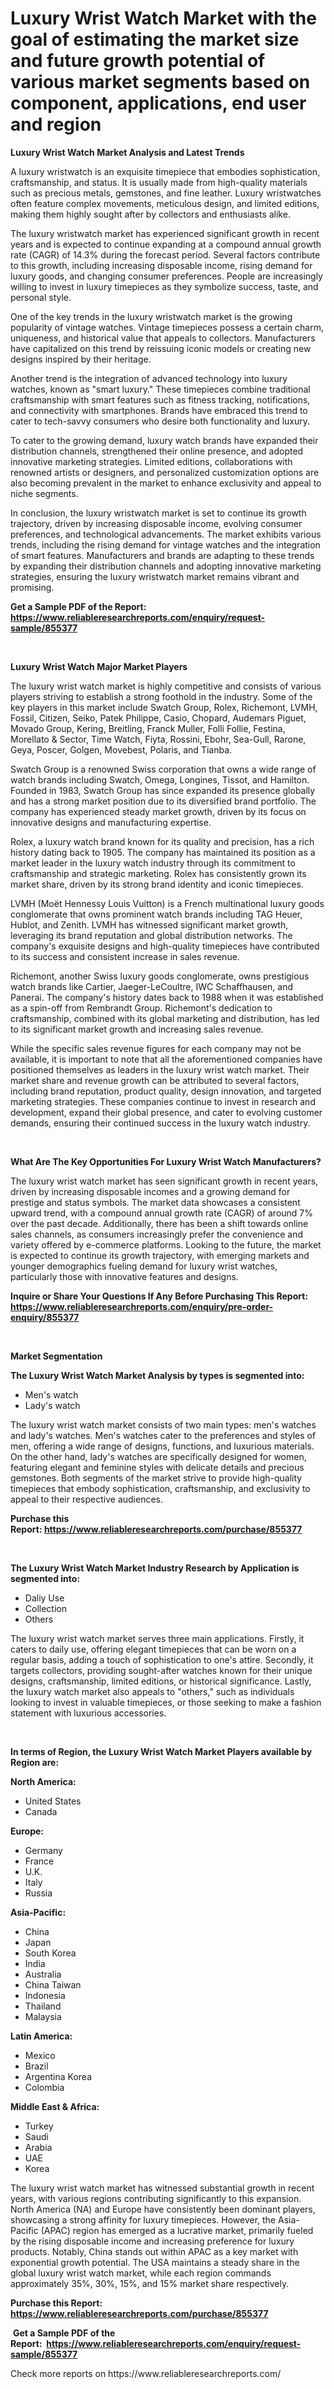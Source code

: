 <p><h1>Luxury Wrist Watch Market with the goal of estimating the market size and future growth potential of various market segments based on component, applications, end user and region</h1></p><p><strong>Luxury Wrist Watch Market Analysis and Latest Trends</strong></p>
<p><p>A luxury wristwatch is an exquisite timepiece that embodies sophistication, craftsmanship, and status. It is usually made from high-quality materials such as precious metals, gemstones, and fine leather. Luxury wristwatches often feature complex movements, meticulous design, and limited editions, making them highly sought after by collectors and enthusiasts alike.</p><p>The luxury wristwatch market has experienced significant growth in recent years and is expected to continue expanding at a compound annual growth rate (CAGR) of 14.3% during the forecast period. Several factors contribute to this growth, including increasing disposable income, rising demand for luxury goods, and changing consumer preferences. People are increasingly willing to invest in luxury timepieces as they symbolize success, taste, and personal style.</p><p>One of the key trends in the luxury wristwatch market is the growing popularity of vintage watches. Vintage timepieces possess a certain charm, uniqueness, and historical value that appeals to collectors. Manufacturers have capitalized on this trend by reissuing iconic models or creating new designs inspired by their heritage.</p><p>Another trend is the integration of advanced technology into luxury watches, known as "smart luxury." These timepieces combine traditional craftsmanship with smart features such as fitness tracking, notifications, and connectivity with smartphones. Brands have embraced this trend to cater to tech-savvy consumers who desire both functionality and luxury.</p><p>To cater to the growing demand, luxury watch brands have expanded their distribution channels, strengthened their online presence, and adopted innovative marketing strategies. Limited editions, collaborations with renowned artists or designers, and personalized customization options are also becoming prevalent in the market to enhance exclusivity and appeal to niche segments.</p><p>In conclusion, the luxury wristwatch market is set to continue its growth trajectory, driven by increasing disposable income, evolving consumer preferences, and technological advancements. The market exhibits various trends, including the rising demand for vintage watches and the integration of smart features. Manufacturers and brands are adapting to these trends by expanding their distribution channels and adopting innovative marketing strategies, ensuring the luxury wristwatch market remains vibrant and promising.</p></p>
<p><strong>Get a Sample PDF of the Report:&nbsp; <a href="https://www.reliableresearchreports.com/enquiry/request-sample/855377">https://www.reliableresearchreports.com/enquiry/request-sample/855377</a></strong></p>
<p>&nbsp;</p>
<p><strong>Luxury Wrist Watch Major Market Players</strong></p>
<p><p>The luxury wrist watch market is highly competitive and consists of various players striving to establish a strong foothold in the industry. Some of the key players in this market include Swatch Group, Rolex, Richemont, LVMH, Fossil, Citizen, Seiko, Patek Philippe, Casio, Chopard, Audemars Piguet, Movado Group, Kering, Breitling, Franck Muller, Folli Follie, Festina, Morellato & Sector, Time Watch, Fiyta, Rossini, Ebohr, Sea-Gull, Rarone, Geya, Poscer, Golgen, Movebest, Polaris, and Tianba.</p><p>Swatch Group is a renowned Swiss corporation that owns a wide range of watch brands including Swatch, Omega, Longines, Tissot, and Hamilton. Founded in 1983, Swatch Group has since expanded its presence globally and has a strong market position due to its diversified brand portfolio. The company has experienced steady market growth, driven by its focus on innovative designs and manufacturing expertise.</p><p>Rolex, a luxury watch brand known for its quality and precision, has a rich history dating back to 1905. The company has maintained its position as a market leader in the luxury watch industry through its commitment to craftsmanship and strategic marketing. Rolex has consistently grown its market share, driven by its strong brand identity and iconic timepieces.</p><p>LVMH (Moët Hennessy Louis Vuitton) is a French multinational luxury goods conglomerate that owns prominent watch brands including TAG Heuer, Hublot, and Zenith. LVMH has witnessed significant market growth, leveraging its brand reputation and global distribution networks. The company's exquisite designs and high-quality timepieces have contributed to its success and consistent increase in sales revenue.</p><p>Richemont, another Swiss luxury goods conglomerate, owns prestigious watch brands like Cartier, Jaeger-LeCoultre, IWC Schaffhausen, and Panerai. The company's history dates back to 1988 when it was established as a spin-off from Rembrandt Group. Richemont's dedication to craftsmanship, combined with its global marketing and distribution, has led to its significant market growth and increasing sales revenue.</p><p>While the specific sales revenue figures for each company may not be available, it is important to note that all the aforementioned companies have positioned themselves as leaders in the luxury wrist watch market. Their market share and revenue growth can be attributed to several factors, including brand reputation, product quality, design innovation, and targeted marketing strategies. These companies continue to invest in research and development, expand their global presence, and cater to evolving customer demands, ensuring their continued success in the luxury watch industry.</p></p>
<p>&nbsp;</p>
<p><strong>What Are The Key Opportunities For Luxury Wrist Watch Manufacturers?</strong></p>
<p><p>The luxury wrist watch market has seen significant growth in recent years, driven by increasing disposable incomes and a growing demand for prestige and status symbols. The market data showcases a consistent upward trend, with a compound annual growth rate (CAGR) of around 7% over the past decade. Additionally, there has been a shift towards online sales channels, as consumers increasingly prefer the convenience and variety offered by e-commerce platforms. Looking to the future, the market is expected to continue its growth trajectory, with emerging markets and younger demographics fueling demand for luxury wrist watches, particularly those with innovative features and designs.</p></p>
<p><strong>Inquire or Share Your Questions If Any Before Purchasing This Report: <a href="https://www.reliableresearchreports.com/enquiry/pre-order-enquiry/855377">https://www.reliableresearchreports.com/enquiry/pre-order-enquiry/855377</a></strong></p>
<p>&nbsp;</p>
<p><strong>Market Segmentation</strong></p>
<p><strong>The Luxury Wrist Watch Market Analysis by types is segmented into:</strong></p>
<p><ul><li>Men's watch</li><li>Lady's watch</li></ul></p>
<p><p>The luxury wrist watch market consists of two main types: men's watches and lady's watches. Men's watches cater to the preferences and styles of men, offering a wide range of designs, functions, and luxurious materials. On the other hand, lady's watches are specifically designed for women, featuring elegant and feminine styles with delicate details and precious gemstones. Both segments of the market strive to provide high-quality timepieces that embody sophistication, craftsmanship, and exclusivity to appeal to their respective audiences.</p></p>
<p><strong>Purchase this Report:&nbsp;<a href="https://www.reliableresearchreports.com/purchase/855377">https://www.reliableresearchreports.com/purchase/855377</a></strong></p>
<p>&nbsp;</p>
<p><strong>The Luxury Wrist Watch Market Industry Research by Application is segmented into:</strong></p>
<p><ul><li>Daliy Use</li><li>Collection</li><li>Others</li></ul></p>
<p><p>The luxury wrist watch market serves three main applications. Firstly, it caters to daily use, offering elegant timepieces that can be worn on a regular basis, adding a touch of sophistication to one's attire. Secondly, it targets collectors, providing sought-after watches known for their unique designs, craftsmanship, limited editions, or historical significance. Lastly, the luxury watch market also appeals to "others," such as individuals looking to invest in valuable timepieces, or those seeking to make a fashion statement with luxurious accessories.</p></p>
<p>&nbsp;</p>
<p><strong>In terms of Region, the Luxury Wrist Watch Market Players available by Region are:</strong></p>
<p>
    <p> <strong> North America: </strong>
        <ul>
            <li>United States</li>
            <li>Canada</li>
        </ul>
        </p> 
    <p> <strong> Europe: </strong>
        <ul>
            <li>Germany</li>
            <li>France</li>
            <li>U.K.</li>
            <li>Italy</li>
            <li>Russia</li>
        </ul>
        </p> 
    <p> <strong> Asia-Pacific: </strong>
        <ul>
            <li>China</li>
            <li>Japan</li>
            <li>South Korea</li>
            <li>India</li>
            <li>Australia</li>
            <li>China Taiwan</li>
            <li>Indonesia</li>
            <li>Thailand</li>
            <li>Malaysia</li>
        </ul>
        </p> 
    <p> <strong> Latin America: </strong>
        <ul>
            <li>Mexico</li>
            <li>Brazil</li>
            <li>Argentina Korea</li>
            <li>Colombia</li>
        </ul>
        </p> 
    <p> <strong> Middle East & Africa: </strong>
        <ul>
            <li>Turkey</li>
            <li>Saudi</li>
            <li>Arabia</li>
            <li>UAE</li>
            <li>Korea</li>
        </ul>
    </p>
    </p>
<p><p>The luxury wrist watch market has witnessed substantial growth in recent years, with various regions contributing significantly to this expansion. North America (NA) and Europe have consistently been dominant players, showcasing a strong affinity for luxury timepieces. However, the Asia-Pacific (APAC) region has emerged as a lucrative market, primarily fueled by the rising disposable income and increasing preference for luxury products. Notably, China stands out within APAC as a key market with exponential growth potential. The USA maintains a steady share in the global luxury wrist watch market, while each region commands approximately 35%, 30%, 15%, and 15% market share respectively.</p></p>
<p><strong>Purchase this Report: <a href="https://www.reliableresearchreports.com/purchase/855377">https://www.reliableresearchreports.com/purchase/855377</a></strong></p>
<p>&nbsp;<strong>Get a Sample PDF of the Report:&nbsp;&nbsp;<a href="https://www.reliableresearchreports.com/enquiry/request-sample/855377">https://www.reliableresearchreports.com/enquiry/request-sample/855377</a></strong></p>
<p><strong></strong></p>
<p>Check more reports on https://www.reliableresearchreports.com/</p>